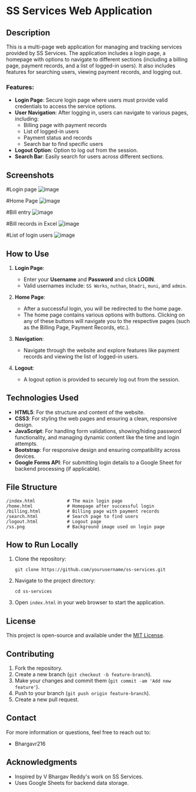 # SS Services Web Application

## Description

This is a multi-page web application for managing and tracking services provided by SS Services. The application includes a login page, a homepage with options to navigate to different sections (including a billing page, payment records, and a list of logged-in users). It also includes features for searching users, viewing payment records, and logging out.

### Features:
- **Login Page**: Secure login page where users must provide valid credentials to access the service options.
- **User Navigation**: After logging in, users can navigate to various pages, including:
  - Billing page with payment records
  - List of logged-in users
  - Payment status and records
  - Search bar to find specific users
- **Logout Option**: Option to log out from the session.
- **Search Bar**: Easily search for users across different sections.
  
## Screenshots

#Login page
![image](https://github.com/user-attachments/assets/c71a3428-e772-4b6f-bfce-d9af4f5027ac)

#Home Page
![image](https://github.com/user-attachments/assets/417f62b1-e8cd-451d-bc00-5eab59ecb947)

#Bill entry
![image](https://github.com/user-attachments/assets/c51d5633-c3fc-49f0-ae3d-141c3085576c)

#Bill records in Excel
![image](https://github.com/user-attachments/assets/5e192878-4782-4048-8777-2295076f25fb)

#List of login users
![image](https://github.com/user-attachments/assets/c845c45e-4d80-4492-b838-91eb370c7af2)




## How to Use

1. **Login Page**:
   - Enter your **Username** and **Password** and click **LOGIN**.
   - Valid usernames include: `SS Works`, `nuthan`, `bhadri`, `muni`, and `admin`.
   
2. **Home Page**:
   - After a successful login, you will be redirected to the home page.
   - The home page contains various options with buttons. Clicking on any of these buttons will navigate you to the respective pages (such as the Billing Page, Payment Records, etc.).
   
3. **Navigation**:
   - Navigate through the website and explore features like payment records and viewing the list of logged-in users.
   
4. **Logout**:
   - A logout option is provided to securely log out from the session.

## Technologies Used

- **HTML5**: For the structure and content of the website.
- **CSS3**: For styling the web pages and ensuring a clean, responsive design.
- **JavaScript**: For handling form validations, showing/hiding password functionality, and managing dynamic content like the time and login attempts.
- **Bootstrap**: For responsive design and ensuring compatibility across devices.
- **Google Forms API**: For submitting login details to a Google Sheet for backend processing (if applicable).

## File Structure

```
/index.html            # The main login page
/home.html             # Homepage after successful login
/billing.html          # Billing page with payment records
/search.html           # Search page to find users
/logout.html           # Logout page
/ss.png                # Background image used on login page
```

## How to Run Locally

1. Clone the repository:
   ```
   git clone https://github.com/yourusername/ss-services.git
   ```
2. Navigate to the project directory:
   ```
   cd ss-services
   ```
3. Open `index.html` in your web browser to start the application.

## License

This project is open-source and available under the [MIT License](LICENSE).

## Contributing

1. Fork the repository.
2. Create a new branch (`git checkout -b feature-branch`).
3. Make your changes and commit them (`git commit -am 'Add new feature'`).
4. Push to your branch (`git push origin feature-branch`).
5. Create a new pull request.

## Contact

For more information or questions, feel free to reach out to:
- Bhargavr216

## Acknowledgments

- Inspired by V Bhargav Reddy's work on SS Services.
- Uses Google Sheets for backend data storage.
